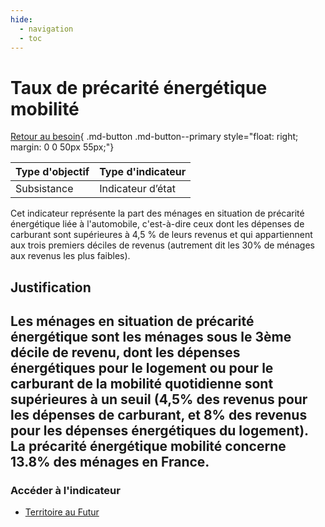```yaml
---
hide:
  - navigation
  - toc
---
```


# Taux de précarité énergétique mobilité

[Retour au besoin](https://konsilion.github.io/diag360/pages/besoins/bi3){ .md-button .md-button--primary style="float: right; margin: 0 0 50px 55px;"}

|Type d'objectif|Type d'indicateur|
|--|--|
|Subsistance|Indicateur d’état|

Cet indicateur représente la part des ménages en situation de précarité énergétique liée à l'automobile, c'est-à-dire ceux dont les dépenses de carburant sont supérieures à 4,5 % de leurs revenus et qui appartiennent aux trois premiers déciles de revenus (autrement dit les 30% de ménages aux revenus les plus faibles). 

## Justification

Les ménages en situation de précarité énergétique sont les ménages sous le 3ème décile de revenu, dont les dépenses énergétiques pour le logement ou pour le carburant de la mobilité quotidienne sont supérieures à un seuil (4,5% des revenus pour les dépenses de carburant, et 8% des revenus pour les dépenses énergétiques du logement). La précarité énergétique mobilité concerne 13.8% des ménages en France.
---

### Accéder à l'indicateur

- [Territoire au Futur](https://territoiresaufutur.org/carte?indicator=part_precarite_carburant&scale=epci)